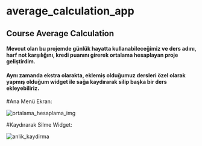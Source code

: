 # average_calculation_app
## Course Average Calculation 
#### Mevcut olan bu projemde günlük hayatta kullanabileceğimiz ve ders adını, harf not karşılığını, kredi puanını girerek ortalama hesaplayan proje geliştirdim.
#### Aynı zamanda ekstra olarakta, eklemiş olduğumuz dersleri özel olarak yapmış olduğum widget ile sağa kaydırarak silip başka bir ders ekleyebiliriz.

#Ana Menü Ekran:


![ortalama_hesaplama_img](https://github.com/sadrettingoren/average_calculation_apps/assets/102412396/ebd942a5-4546-424c-867d-e4755d08ba0a)

#Kaydırarak Silme Widget:


![anlik_kaydirma](https://github.com/sadrettingoren/average_calculation_apps/assets/102412396/ff68c902-7a65-486d-be4e-3735c2e6991c)


